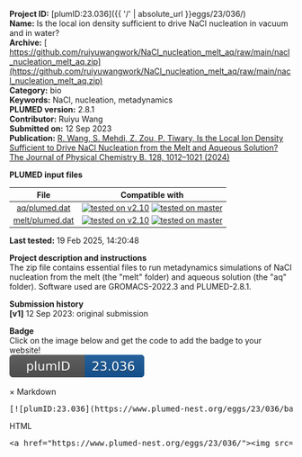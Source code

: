 **Project ID:** [plumID:23.036]({{ '/' | absolute_url }}eggs/23/036/)  
**Name:**  Is the local ion density sufficient to drive NaCl nucleation in vacuum and in water?  
**Archive:** [ https://github.com/ruiyuwangwork/NaCl_nucleation_melt_aq/raw/main/nacl_nucleation_melt_aq.zip](https://github.com/ruiyuwangwork/NaCl_nucleation_melt_aq/raw/main/nacl_nucleation_melt_aq.zip)  
**Category:**  bio  
**Keywords:**  NaCl, nucleation, metadynamics  
**PLUMED version:**  2.8.1  
**Contributor:**  Ruiyu Wang  
**Submitted on:** 12 Sep 2023  
**Publication:** [R. Wang, S. Mehdi, Z. Zou, P. Tiwary, Is the Local Ion Density Sufficient to Drive NaCl Nucleation from the Melt and Aqueous Solution? The Journal of Physical Chemistry B. 128, 1012–1021 (2024)](http://dx.doi.org/10.1021/acs.jpcb.3c06735)  
  
**PLUMED input files**  
  
| File     | Compatible with |  
|:--------:|:--------:|  
| [aq/plumed.dat](./data/aq/plumed.dat.md) |  [![tested on v2.10](https://img.shields.io/badge/v2.10-passing-green.svg)](data/aq/plumed.dat.plumed.stderr) [![tested on master](https://img.shields.io/badge/master-passing-green.svg)](data/aq/plumed.dat.plumed_master.stderr) |  
| [melt/plumed.dat](./data/melt/plumed.dat.md) |  [![tested on v2.10](https://img.shields.io/badge/v2.10-passing-green.svg)](data/melt/plumed.dat.plumed.stderr) [![tested on master](https://img.shields.io/badge/master-passing-green.svg)](data/melt/plumed.dat.plumed_master.stderr) |  
  
**Last tested:**  19 Feb 2025, 14:20:48
  
**Project description and instructions**  
The zip file contains essential files to run metadynamics simulations of NaCl nucleation from the melt (the "melt" folder) and aqueous solution (the "aq" folder). Software used are GROMACS-2022.3 and PLUMED-2.8.1.
  
**Submission history**  
**[v1]** 12 Sep 2023: original submission  
  
**Badge**  
Click on the image below and get the code to add the badge to your website!  
<img src="./badge.svg" alt="plumeDnest:23.036" id="myBtn" class="badge">
<div id="myModal" class="modal">
  <div class="modal-content">
    <span class="close">&times;</span>
    Markdown<pre>[![plumID:23.036](https://www.plumed-nest.org/eggs/23/036/badge.svg)](https://www.plumed-nest.org/eggs/23/036/)</pre>
    HTML<pre>&lt;a href="https://www.plumed-nest.org/eggs/23/036/"&gt;&lt;img src="https://www.plumed-nest.org/eggs/23/036/badge.svg" alt="plumID:23.036"&gt;&lt;/a&gt;</pre>
  </div>
</div>
